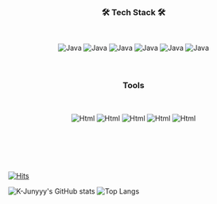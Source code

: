 

<h3 align="center"> 🛠️ Tech Stack 🛠️</h3>
<br>
<p align= "center">
<img alt="Java" src ="https://img.shields.io/badge/Java-283274.svg?&style=for-the-badge&logo=OpenJDK&logoColor=white"/> 
<img alt="Java" src ="https://img.shields.io/badge/SpringBoot-6DB33F.svg?&style=for-the-badge&logo=SpringBoot&logoColor=white"/> 
<img alt="Java" src ="https://img.shields.io/badge/Spring-6DB33F.svg?&style=for-the-badge&logo=Spring&logoColor=white"/>
<img alt="Java" src ="https://img.shields.io/badge/SpringSecurity-6DB33F.svg?&style=for-the-badge&logo=SpringSecurity&logoColor=white"/>
<img alt="Java" src ="https://img.shields.io/badge/Amazon AWS-FFD500.svg?&style=for-the-badge&logo=Amazon AWS&logoColor=white"/>
<img alt="Java" src ="https://img.shields.io/badge/MySQL-A6A9AA.svg?&style=for-the-badge&logo=MySQL&logoColor=white"/>
<br>
<br>
<br>
<h3 align="center"> Tools </h3>
<br>
<p align= "center">
<img alt="Html" src ="https://img.shields.io/badge/Notion-000000.svg?&style=for-the-badge&logo=Notion&logoColor=white"/>
<img alt="Html" src ="https://img.shields.io/badge/Git-F05032.svg?&style=for-the-badge&logo=Git&logoColor=white"/>
<img alt="Html" src ="https://img.shields.io/badge/Postman-FF6C37.svg?&style=for-the-badge&logo=Postman&logoColor=white"/>
<img alt="Html" src ="https://img.shields.io/badge/Discord-5865F2.svg?&style=for-the-badge&logo=Discord&logoColor=white"/>
<img alt="Html" src ="https://img.shields.io/badge/Markdown-000000.svg?&style=for-the-badge&logo=Markdown&logoColor=white"/>

<br>
<br>
<br>
<br>
  <br>
  <br>
  
  
[![Hits](https://hits.seeyoufarm.com/api/count/incr/badge.svg?url=https%3A%2F%2Fgithub.com%2Fgoyois&count_bg=%23000000&title_bg=%23000000&icon=gradle.svg&icon_color=%23F2E90A&title=Daily&edge_flat=true)](https://hits.seeyoufarm.com)
  
![K-Junyyy's GitHub stats](https://github-readme-stats.vercel.app/api?username=goyois&show_icons=true&theme=highcontrast) ![Top Langs](https://github-readme-stats.vercel.app/api/top-langs/?username=goyois&layout=compact&theme=highcontrast)
